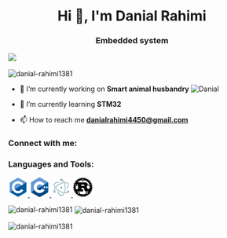 <h1 align="center">Hi 👋, I'm Danial Rahimi</h1>
<h3 align="center">Embedded system</h3>
<img src = "https://scitechdaily.com/images/Electronic-Chip.gif"/>
<p align="left"> <img src="https://komarev.com/ghpvc/?username=danial-rahimi1381&label=Profile%20views&color=0e75b6&style=flat" alt="danial-rahimi1381" /> </p>

- 🔭 I’m currently working on **Smart animal husbandry**  ![Danial](https://github.com/Danial-Rahimi1381/DanialRM/assets/147029573/2f4136ee-166c-4dfd-a4d2-eaa3395ecf78)


- 🌱 I’m currently learning **STM32**

- 📫 How to reach me **danialrahimi4450@gmail.com**

<h3 align="left">Connect with me:</h3>
<p align="left">
</p>

<h3 align="left">Languages and Tools:</h3>
<p align="left"> <a href="https://www.cprogramming.com/" target="_blank" rel="noreferrer"> <img src="https://raw.githubusercontent.com/devicons/devicon/master/icons/c/c-original.svg" alt="c" width="40" height="40"/> </a> <a href="https://www.w3schools.com/cpp/" target="_blank" rel="noreferrer"> <img src="https://raw.githubusercontent.com/devicons/devicon/master/icons/cplusplus/cplusplus-original.svg" alt="cplusplus" width="40" height="40"/> </a> <a href="https://www.electronjs.org" target="_blank" rel="noreferrer"> <img src="https://raw.githubusercontent.com/devicons/devicon/master/icons/electron/electron-original.svg" alt="electron" width="40" height="40"/> </a> <a href="https://www.rust-lang.org" target="_blank" rel="noreferrer"> <img src="https://raw.githubusercontent.com/devicons/devicon/master/icons/rust/rust-plain.svg" alt="rust" width="40" height="40"/> </a> </p>

<p><img align="left" src="https://github-readme-stats.vercel.app/api/top-langs?username=danial-rahimi1381&show_icons=true&locale=en&layout=compact" alt="danial-rahimi1381" /></p>

<p>&nbsp;<img align="center" src="https://github-readme-stats.vercel.app/api?username=danial-rahimi1381&show_icons=true&locale=en" alt="danial-rahimi1381" /></p>

<p><img align="center" src="https://github-readme-streak-stats.herokuapp.com/?user=danial-rahimi1381&" alt="danial-rahimi1381" /></p>

